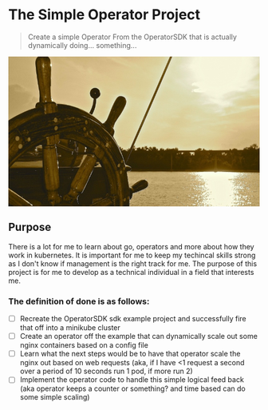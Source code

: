 # The Simple Operator Project
> Create a simple Operator From the OperatorSDK that is actually dynamically doing... something...

<img src="images/k8s-operators.jpg" width="600" height="300" align="center" />

## Purpose
There is a lot for me to learn about go, operators and more about how they work in kubernetes. It is important for me to keep my techincal skills strong as I don't know if management is the right track for me. The purpose of this project is for me to develop as a technical individual in a field that interests me.

### The definition of done is as follows:
- [ ] Recreate the OperatorSDK sdk example project and successfully fire that off into a minikube cluster
- [ ] Create an operator off the example that can dynamically scale out some nginx containers based on a config file
- [ ] Learn what the next steps would be to have that operator scale the nginx out based on web requests (aka, if I have <1 request a second over a period of 10 seconds run 1 pod, if more run 2)
- [ ] Implement the operator code to handle this simple logical feed back (aka operator keeps a counter or something? and time based can do some simple scaling)
